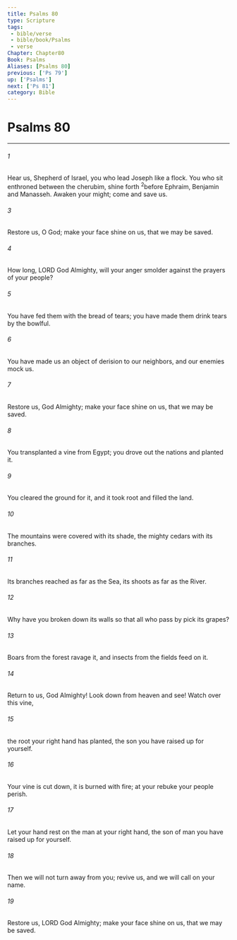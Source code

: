 ```yaml
---
title: Psalms 80
type: Scripture
tags:
 - bible/verse
 - bible/book/Psalms
 - verse
Chapter: Chapter80
Book: Psalms
Aliases: [Psalms 80]
previous: ['Ps 79']
up: ['Psalms']
next: ['Ps 81']
category: Bible
---
```

# Psalms 80

***


###### 1 
Hear us, Shepherd of Israel, you who lead Joseph like a flock. You who sit enthroned between the cherubim, shine forth <sup class="versenum mid-line">2</sup>before Ephraim, Benjamin and Manasseh. Awaken your might; come and save us. 

###### 3 
Restore us, O God; make your face shine on us, that we may be saved. 

###### 4 
How long, LORD God Almighty, will your anger smolder against the prayers of your people? 

###### 5 
You have fed them with the bread of tears; you have made them drink tears by the bowlful. 

###### 6 
You have made us an object of derision to our neighbors, and our enemies mock us. 

###### 7 
Restore us, God Almighty; make your face shine on us, that we may be saved. 

###### 8 
You transplanted a vine from Egypt; you drove out the nations and planted it. 

###### 9 
You cleared the ground for it, and it took root and filled the land. 

###### 10 
The mountains were covered with its shade, the mighty cedars with its branches. 

###### 11 
Its branches reached as far as the Sea, its shoots as far as the River. 

###### 12 
Why have you broken down its walls so that all who pass by pick its grapes? 

###### 13 
Boars from the forest ravage it, and insects from the fields feed on it. 

###### 14 
Return to us, God Almighty! Look down from heaven and see! Watch over this vine, 

###### 15 
the root your right hand has planted, the son you have raised up for yourself. 

###### 16 
Your vine is cut down, it is burned with fire; at your rebuke your people perish. 

###### 17 
Let your hand rest on the man at your right hand, the son of man you have raised up for yourself. 

###### 18 
Then we will not turn away from you; revive us, and we will call on your name. 

###### 19 
Restore us, LORD God Almighty; make your face shine on us, that we may be saved. 
